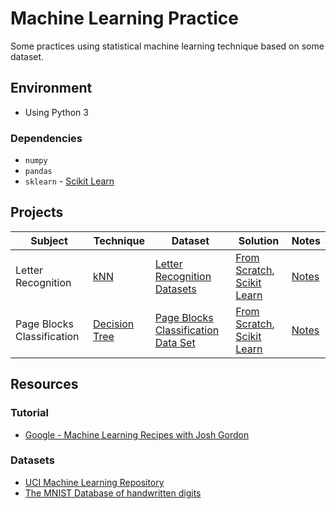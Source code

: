# Machine Learning Practice

Some practices using statistical machine learning technique based on some dataset.

## Environment

* Using Python 3

### Dependencies

* `numpy`
* `pandas`
* `sklearn` - [Scikit Learn](http://scikit-learn.org/)

## Projects

Subject|Technique|Dataset|Solution|Notes
-------|---------|-------|--------|-----
Letter Recognition|[kNN](kNN/kNN.md)|[Letter Recognition Datasets](https://archive.ics.uci.edu/ml/datasets/letter+recognition)|[From Scratch](kNN/kNN_Letter_Recognition/kNN_Letter_Recognition_FromScratch.py), [Scikit Learn](kNN/kNN_Letter_Recognition/kNN_Letter_Recognition_sklearn.py)|[Notes](kNN/kNN_Letter_Recognition/kNN_Letter_Recognition_Notes.md)
Page Blocks Classification|[Decision Tree](DecisionTree/DecisionTree.md)|[Page Blocks Classification Data Set](https://archive.ics.uci.edu/ml/datasets/Page+Blocks+Classification)|[From Scratch](DecisionTree/DecisionTree_Page_Blocks_Classification/DecisionTree_Page_Blocks_Classification_FromScratch.py), [Scikit Learn](DecisionTree/DecisionTree_Page_Blocks_Classification/DecisionTree_Page_Blocks_Classification_sklearn.py)|[Notes](DecisionTree/DecisionTree_Page_Blocks_Classification/DecisionTree_Page_Blocks_Classification_Notes.md)

## Resources

### Tutorial

* [Google - Machine Learning Recipes with Josh Gordon](https://www.youtube.com/playlist?list=PLOU2XLYxmsIIuiBfYad6rFYQU_jL2ryal)

### Datasets

* [UCI Machine Learning Repository](https://archive.ics.uci.edu/ml/index.html)
* [The MNIST Database of handwritten digits](http://yann.lecun.com/exdb/mnist/)